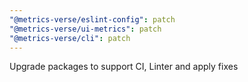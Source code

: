 ```yaml
---
"@metrics-verse/eslint-config": patch
"@metrics-verse/ui-metrics": patch
"@metrics-verse/cli": patch
---
```


Upgrade packages to support CI, Linter and apply fixes
